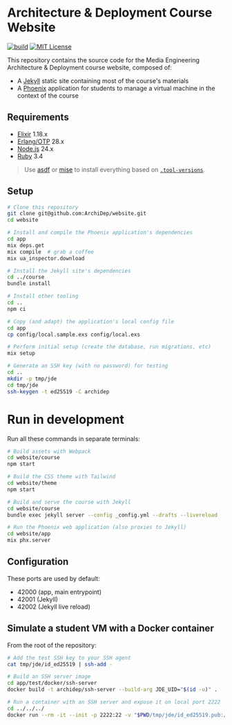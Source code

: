 # Architecture & Deployment Course Website

[![build](https://github.com/ArchiDep/website/actions/workflows/build.yml/badge.svg)](https://github.com/ArchiDep/website/actions/workflows/build.yml)
[![MIT License](https://img.shields.io/static/v1?label=license&message=MIT&color=informational)](https://opensource.org/licenses/MIT)

This repository contains the source code for the Media Engineering Architecture
& Deployment course website, composed of:

- A [Jekyll][jekyll] static site containing most of the course's materials
- A [Phoenix][phoenix] application for students to manage a virtual machine in
  the context of the course

## Requirements

* [Elixir][elixir] 1.18.x
* [Erlang/OTP][erlang] 28.x
* [Node.js][node] 24.x
* [Ruby][ruby] 3.4

> Use [asdf] or [mise] to install everything based on
> [`.tool-versions`](./.tool-versions).

## Setup

```bash
# Clone this repository
git clone git@github.com:ArchiDep/website.git
cd website

# Install and compile the Phoenix application's dependencies
cd app
mix deps.get
mix compile  # grab a coffee
mix ua_inspector.download

# Install the Jekyll site's dependencies
cd ../course
bundle install

# Install other tooling
cd ..
npm ci

# Copy (and adapt) the application's local config file
cd app
cp config/local.sample.exs config/local.exs

# Perform initial setup (create the database, run migrations, etc)
mix setup

# Generate an SSH key (with no password) for testing
cd ..
mkdir -p tmp/jde
cd tmp/jde
ssh-keygen -t ed25519 -C archidep
```

# Run in development

Run all these commands in separate terminals:

```bash
# Build assets with Webpack
cd website/course
npm start

# Build the CSS theme with Tailwind
cd website/theme
npm start

# Build and serve the course with Jekyll
cd website/course
bundle exec jekyll server --config _config.yml --drafts --livereload

# Run the Phoenix web application (also proxies to Jekyll)
cd website/app
mix phx.server
```

## Configuration

These ports are used by default:

- 42000 (app, main entrypoint)
- 42001 (Jekyll)
- 42002 (Jekyll live reload)

## Simulate a student VM with a Docker container

From the root of the repository:

```bash
# Add the test SSH key to your SSH agent
cat tmp/jde/id_ed25519 | ssh-add -

# Build an SSH server image
cd app/test/docker/ssh-server
docker build -t archidep/ssh-server --build-arg JDE_UID="$(id -u)" .

# Run a container with an SSH server and expose it on local port 2222
cd ../../../
docker run --rm -it --init -p 2222:22 -v "$PWD/tmp/jde/id_ed25519.pub:/home/jde/.ssh/authorized_keys:ro" archidep/ssh-server
```

[asdf]: https://asdf-vm.com
[elixir]: https://elixir-lang.org
[erlang]: https://www.erlang.org
[jekyll]: https://jekyllrb.com
[mise]: https://mise.jdx.dev
[node]: https://nodejs.org
[phoenix]: https://www.phoenixframework.org
[ruby]: https://www.ruby-lang.org
